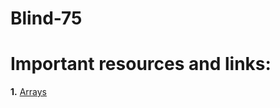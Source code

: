 # Blind-75

# Important resources and links: 

**1.** [Arrays](https://medium.com/@ulucozdenvar/ace-your-coding-interview-blind-75-solved-and-explained-part-1-arrays-4692c04891e0)